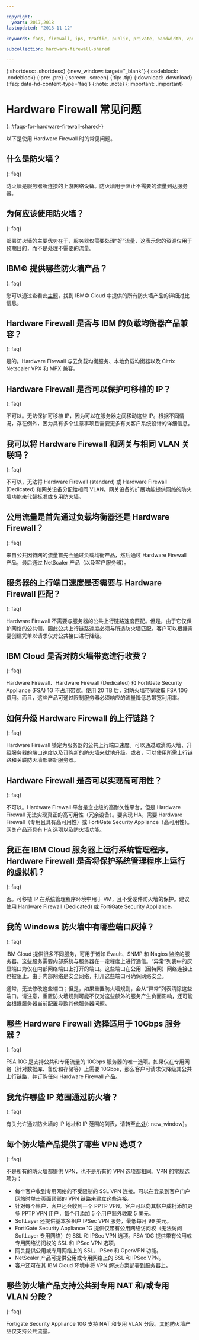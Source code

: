 ```yaml
---

copyright:
  years: 2017,2018
lastupdated: "2018-11-12"

keywords: faqs, firewall, ips, traffic, public, private, bandwidth, vpn, nat

subcollection: hardware-firewall-shared

---
```


{:shortdesc: .shortdesc}
{:new_window: target="_blank"}
{:codeblock: .codeblock}
{:pre: .pre}
{:screen: .screen}
{:tip: .tip}
{:download: .download}
{:faq: data-hd-content-type='faq'}
{:note: .note}
{:important: .important}

# Hardware Firewall 常见问题
{: #faqs-for-hardware-firewall-shared-}

以下是使用 Hardware Firewall 时的常见问题。

## 什么是防火墙？
{: faq}

防火墙是服务器所连接的上游网络设备。防火墙用于阻止不需要的流量到达服务器。

## 为何应该使用防火墙？
{: faq}

部署防火墙的主要优势在于，服务器仅需要处理“好”流量，这表示您的资源仅用于预期目的，而不是处理不需要的流量。

## IBM© 提供哪些防火墙产品？
{: faq}

您可以通过查看此[主题](/docs/infrastructure/fortigate-10g?topic=fortigate-10g-exploring-firewalls)，找到 IBM© Cloud 中提供的所有防火墙产品的详细对比信息。

## Hardware Firewall 是否与 IBM 的负载均衡器产品兼容？
{: faq}

是的。Hardware Firewall 与云负载均衡服务、本地负载均衡器以及 Citrix Netscaler VPX 和 MPX 兼容。

## Hardware Firewall 是否可以保护可移植的 IP？
{: faq}

不可以。无法保护可移植 IP，因为可以在服务器之间移动这些 IP。根据不同情况，存在例外，因为具有多个注意事项且需要更多有关客户系统设计的详细信息。

## 我可以将 Hardware Firewall 和网关与相同 VLAN 关联吗？
{: faq}

不可以，无法将 Hardware Firewall (standard) 或 Hardware Firewall (Dedicated) 和网关设备分配给相同 VLAN。网关设备的扩展功能提供网络的防火墙功能来代替标准或专用防火墙。

## 公用流量是首先通过负载均衡器还是 Hardware Firewall？
{: faq}

来自公共因特网的流量首先会通过负载均衡产品，然后通过 Hardware Firewall 产品，最后通过 NetScaler 产品（以及客户服务器）。

## 服务器的上行端口速度是否需要与 Hardware Firewall 匹配？
{: faq}

Hardware Firewall 不需要与服务器的公共上行链路速度匹配。但是，由于它仅保护网络的公共侧，因此公共上行链路速度必须与所选防火墙匹配。客户可以根据需要创建凭单以请求仅对公共接口进行降级。

## IBM Cloud 是否对防火墙带宽进行收费？
{: faq}

Hardware Firewall、Hardware Firewall (Dedicated) 和 FortiGate Security Appliance (FSA) 1G 不占用带宽。使用 20 TB 后，对防火墙带宽收取 FSA 10G 费用。而且，这些产品可通过限制服务器必须响应的流量降低总带宽利用率。

## 如何升级 Hardware Firewall 的上行链路？
{: faq}

Hardware Firewall 锁定为服务器的公共上行端口速度。可以通过取消防火墙、升级服务器的端口速度以及订购新的防火墙来就地升级。或者，可以使用所需上行链路和关联防火墙部署新服务器。

## Hardware Firewall 是否可以实现高可用性？
{: faq}

不可以。Hardware Firewall 平台是企业级的高耐久性平台，但是 Hardware Firewall 无法实现真正的高可用性（冗余设备）。要实现 HA，需要 Hardware Firewall（专用且具有高可用性）或 FortiGate Security Appliance（高可用性）。网关产品还具有 HA 选项以及防火墙功能。

## 我正在 IBM Cloud 服务器上运行系统管理程序。Hardware Firewall 是否将保护系统管理程序上运行的虚拟机？
{: faq}

否。可移植 IP 在系统管理程序环境中用于 VM，且不受硬件防火墙的保护。建议使用 Hardware Firewall (Dedicated) 或 FortiGate Security Appliance。

## 我的 Windows 防火墙中有哪些端口灰掉？
{: faq}

IBM Cloud 提供很多不同服务，可用于诸如 Evault、SNMP 和 Nagios 监控的服务器。这些服务需要内部系统与服务器在一定程度上进行通信。“异常”列表中的灰显端口为仅在内部网络端口上打开的端口。这些端口在公用（因特网）网络连接上也被阻止。由于内部网络是安全网络，打开这些端口可确保网络安全。

通常，无法修改这些端口；但是，如果重置防火墙规则，会从“异常”列表清除这些端口。请注意，重置防火墙规则可能不仅对这些额外的服务产生负面影响，还可能会根据服务器当前配置导致其他服务器问题。

## 哪些 Hardware Firewall 选择适用于 10Gbps 服务器？
{: faq}

FSA 10G 是支持公共和专用流量的 10Gbps 服务器的唯一选项。如果仅在专用网络（针对数据库、备份和存储等）上需要 10Gbps，那么客户可请求仅降级其公共上行链路，并订购任何 Hardware Firewall 产品。

## 我允许哪些 IP 范围通过防火墙？
{: faq}

有关允许通过防火墙的 IP 地址和 IP 范围的列表，请转至[此处](/docs/infrastructure/hardware-firewall-dedicated?topic=hardware-firewall-dedicated-ibm-cloud-ip-ranges){: new_window}。

## 每个防火墙产品提供了哪些 VPN 选项？
{: faq}

不是所有的防火墙都提供 VPN，也不是所有的 VPN 选项都相同。VPN 的常规选项为：

* 每个客户收到专用网络的不受限制的 SSL VPN 连接。可以在登录到客户门户网站时单击页面顶部的 VPN 链路来建立这些连接。
* 针对每个帐户，客户还会收到一个 PPTP VPN。客户可以向其帐户成批添加更多 PPTP VPN 用户，每个月添加 5 个用户额外收取 5 美元。
* SoftLayer 还提供基本多租户 IPSec VPN 服务，最低每月 99 美元。
* FortiGate Security Appliance 1G 提供仅带有公用网络访问权（无法访问 SoftLayer 专用网络）的 SSL 和 IPSec VPN 选项。FSA 10G 提供带有公用或专用网络访问权的 SSL 和 IPSec VPN 选项。
* 网关提供公用或专用网络上的 SSL、IPSec 和 OpenVPN 功能。
* NetScaler 产品可提供公用或专用网络上的 SSL 和 IPSec VPN。
* 客户还可在其 IBM Cloud 环境中将 VPN 解决方案部署到服务器上。

## 哪些防火墙产品支持公共到专用 NAT 和/或专用 VLAN 分段？
{: faq}

Fortigate Security Appliance 10G 支持 NAT 和专用 VLAN 分段。其他防火墙产品仅支持公共流量。
